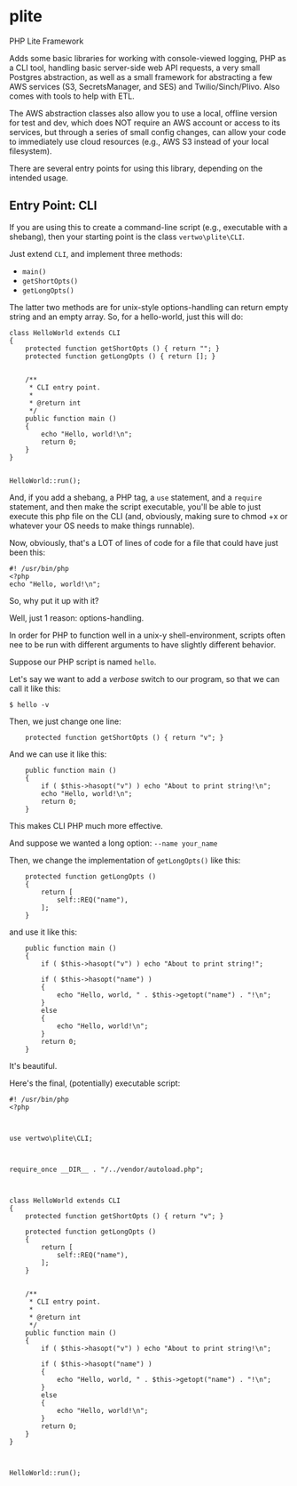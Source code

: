 # plite
PHP Lite Framework

Adds some basic libraries for working with console-viewed logging, PHP as a CLI tool, handling basic server-side web API requests, a very small Postgres abstraction, as well as a small framework for abstracting a few AWS services (S3, SecretsManager, and SES) and Twilio/Sinch/Plivo.  Also comes with tools to help with ETL.

The AWS abstraction classes also allow you to use a local, offline version for test and dev, which does NOT require an AWS account or access to its services, but through a series of small config changes, can allow your code to immediately use cloud resources (e.g., AWS S3 instead of your local filesystem).

There are several entry points for using this library, depending on the intended usage.

## Entry Point: CLI

If you are using this to create a command-line script (e.g., executable with a shebang), then your starting point is the class `vertwo\plite\CLI`.

Just extend `CLI`, and implement three methods:

* `main()`
* `getShortOpts()`
* `getLongOpts()`

The latter two methods are for unix-style options-handling can return empty string and an empty array.  So, for a hello-world, just this will do:

```
class HelloWorld extends CLI
{
    protected function getShortOpts () { return ""; }
    protected function getLongOpts () { return []; }


    /**
     * CLI entry point.
     *
     * @return int
     */
    public function main ()
    {
        echo "Hello, world!\n";
        return 0;
    }
}


HelloWorld::run();
```

And, if you add a shebang, a PHP tag, a `use` statement, and a `require` statement, and then make the script executable, you'll be able to just execute this php file on the CLI (and, obviously, making sure to chmod +x or whatever your OS needs to make things runnable).

Now, obviously, that's a LOT of lines of code for a file that could have just been this:

```
#! /usr/bin/php
<?php
echo "Hello, world!\n";
```

So, why put it up with it?

Well, just 1 reason: options-handling.

In order for PHP to function well in a unix-y shell-environment, scripts often nee to be run with different arguments to have slightly different behavior.

Suppose our PHP script is named `hello`.

Let's say we want to add a *verbose* switch to our program, so that we can call it like this:

`$ hello -v`

Then, we just change one line:

```
    protected function getShortOpts () { return "v"; }
```

And we can use it like this:

```
    public function main ()
    {
        if ( $this->hasopt("v") ) echo "About to print string!\n";
        echo "Hello, world!\n";
        return 0;
    }
```

This makes CLI PHP much more effective.

And suppose we wanted a long option: `--name your_name`

Then, we change the implementation of `getLongOpts()` like this:

```
    protected function getLongOpts ()
    {
        return [
            self::REQ("name"),
        ];
    }
```

and use it like this:

```
    public function main ()
    {
        if ( $this->hasopt("v") ) echo "About to print string!";

        if ( $this->hasopt("name") )
        {
            echo "Hello, world, " . $this->getopt("name") . "!\n";
        }
        else
        {
            echo "Hello, world!\n";
        }
        return 0;
    }
```

It's beautiful.

Here's the final, (potentially) executable script:

```
#! /usr/bin/php
<?php



use vertwo\plite\CLI;



require_once __DIR__ . "/../vendor/autoload.php";



class HelloWorld extends CLI
{
    protected function getShortOpts () { return "v"; }

    protected function getLongOpts ()
    {
        return [
            self::REQ("name"),
        ];
    }


    /**
     * CLI entry point.
     *
     * @return int
     */
    public function main ()
    {
        if ( $this->hasopt("v") ) echo "About to print string!\n";

        if ( $this->hasopt("name") )
        {
            echo "Hello, world, " . $this->getopt("name") . "!\n";
        }
        else
        {
            echo "Hello, world!\n";
        }
        return 0;
    }
}



HelloWorld::run();
```
